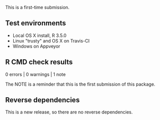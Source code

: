 This is a first-time submission.

## Test environments

* Local OS X install, R 3.5.0
* Linux "trusty" and OS X on Travis-CI
* Windows on Appveyor

## R CMD check results

0 errors | 0 warnings | 1 note

The NOTE is a reminder that this is the first submission of this package.

## Reverse dependencies

This is a new release, so there are no reverse dependencies.
